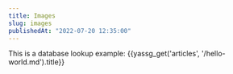 ```yaml
---
title: Images
slug: images
publishedAt: "2022-07-20 12:35:00"
---
```


This is a database lookup example: {{yassg_get('articles', '/hello-world.md').title}}

